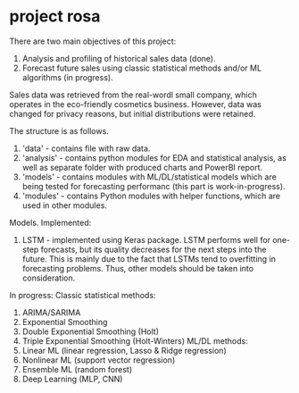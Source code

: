# project rosa

There are two main objectives of this project:
1. Analysis and profiling of historical sales data (done).
2. Forecast future sales using classic statistical methods and/or ML algorithms (in progress).

Sales data was retrieved from the real-wordl small company, which operates in the eco-friendly cosmetics business.
However, data was changed for privacy reasons, but initial distributions were retained.

The structure is as follows.
1. 'data' - contains file with raw data.
2. 'analysis' - contains python modules for EDA and statistical analysis, as well as separate folder with produced charts and PowerBI report.
3. 'models' - contains modules with ML/DL/statistical models which are being tested for forecasting performanc (this part is work-in-progress). 
4. 'modules' - contains Python modules with helper functions, which are used in other modules.


Models.
Implemented: 
1. LSTM - implemented using Keras package.
LSTM performs well for one-step forecasts, but its quality decreases for the next steps into the future. This is mainly due to the fact that LSTMs tend to overfitting in forecasting problems. Thus, other models should be taken into consideration.

In progress:
Classic statistical methods:
1. ARIMA/SARIMA
2. Exponential Smoothing
3. Double Exponential Smoothing (Holt)
4. Triple Exponential Smoothing (Holt-Winters)
ML/DL methods:
1. Linear ML (linear regression, Lasso & Ridge regression)
2. Nonlinear ML (support vector regression)
3. Ensemble ML (random forest)
4. Deep Learning (MLP, CNN)
